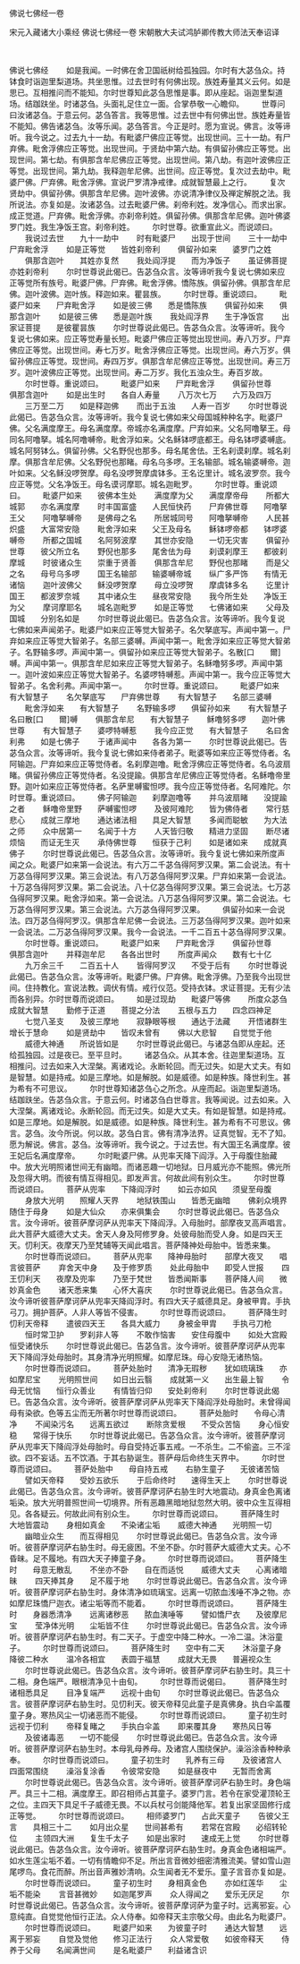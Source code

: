 佛说七佛经一卷


宋元入藏诸大小乘经
佛说七佛经一卷
宋朝散大夫试鸿胪卿传教大师法天奉诏译


　　

佛说七佛经
　　如是我闻。一时佛在舍卫国祇树给孤独园。尔时有大苾刍众。持钵食时诣迦里梨道场。共坐思惟。过去世时有何佛出现。族姓寿量其义云何。如是思已。互相推问而不能知。尔时世尊知此苾刍思惟是事。即从座起。诣迦里梨道场。结跏趺坐。时诸苾刍。头面礼足住立一面。合掌恭敬一心瞻仰。
　　世尊问曰汝诸苾刍。于意云何。苾刍答言。我等思惟。过去世中有何佛出世。族姓寿量皆不能知。佛告诸苾刍。汝等乐闻。苾刍答言。今正是时。愿为宣说。佛言。汝等谛听。我今说之。过去九十一劫。有毗婆尸佛应正等觉。出现世间。三十一劫。有尸弃佛。毗舍浮佛应正等觉。出现世间。于贤劫中第六劫。有俱留孙佛应正等觉。出现世间。第七劫。有俱那含牟尼佛应正等觉。出现世间。第八劫。有迦叶波佛应正等觉。出现世间。第九劫。我释迦牟尼佛。出世间。应正等觉。复次过去劫中。毗婆尸佛。尸弃佛。毗舍浮佛。宣说尸罗清净戒律。成就智慧最上之行。
　　复次贤劫中。俱留孙佛。俱那含牟尼佛。迦叶波佛。亦说清净律仪及禅定解脱之法。我所说法。亦复如是。汝诸苾刍。过去毗婆尸佛。刹帝利姓。发净信心。而求出家。成正觉道。尸弃佛。毗舍浮佛。亦刹帝利姓。俱留孙佛。俱那含牟尼佛。迦叶佛婆罗门姓。我生净饭王宫。刹帝利姓。
　　尔时世尊。欲重宣此义。而说颂曰。
　　我说过去世　　九十一劫中
　　时有毗婆尸　　出现于世间
　　三十一劫中　　尸弃毗舍浮
　　如是正等觉　　皆姓刹帝利
　　俱留孙如来　　婆罗门之姓
　　俱那含迦叶　　其姓亦复然
　　我处阎浮提　　而为净饭子
　　虽证佛菩提　　亦姓刹帝利
　　尔时世尊说此偈已。告苾刍众言。汝等谛听我今复说七佛如来应正等觉所有族号。毗婆尸佛。尸弃佛。毗舍浮佛。憍陈族。俱留孙佛。俱那含牟尼佛。迦叶波佛。迦叶族。释迦如来。瞿昙族。
　　尔时世尊。重说颂曰。
　　毗婆尸如来　　尸弃毗舍浮
　　如是彼三佛　　悉是憍陈族
　　俱留孙如来　　俱那含迦叶
　　如是彼三佛　　悉是迦叶族
　　我处阎浮界　　生于净饭宫
　　出家证菩提　　是彼瞿昙族
　　尔时世尊说此偈已。告苾刍众言。汝等谛听。我今复说七佛如来。应正等觉寿量长短。毗婆尸佛应正等觉出现世间。寿八万岁。尸弃佛应正等觉。出现世间。寿七万岁。毗舍浮佛应正等觉。出现世间。寿六万岁。俱留孙佛应正等觉。现世间。寿四万岁。俱那含牟尼佛应正等觉。出现世间。寿三万岁。迦叶波佛应正等觉。出现世间。寿二万岁。我化五浊众生。寿百岁故。
　　尔时世尊。重说颂曰。
　　毗婆尸如来　　尸弃毗舍浮
　　俱留孙世尊　　俱那含迦叶
　　如是出生时　　各自人寿量
　　八万次七万　　六万及四万
　　三万至二万　　如是释迦佛
　　而出于五浊　　人寿一百岁
　　尔时世尊说此偈已。告苾刍众言。汝等谛听。我今复说七佛如来父母国城种种名字。毗婆尸佛。父名满度摩王。母名满度摩。帝城亦名满度摩。尸弃如来。父名阿噜拏王。母同名阿噜拏。城名阿噜嚩帝。毗舍浮如来。父名稣钵啰底都王。母名钵啰婆嚩底。城名阿努钵么。俱留孙佛。父名野倪也那多。母名尾舍佉。王名刹谟刹摩。城名刹摩。俱那含牟尼佛。父名野倪也那睹。母名乌多啰。王名输部。城名输婆嚩帝。迦叶如来。父名稣没啰贺摩。母名没啰贺摩虞钵多。王名讫里计。城名波罗奈。我今应正等觉。父名净饭王。母名谟诃摩耶。城名迦毗罗。
　　尔时世尊。重说颂曰。
　　毗婆尸如来　　彼佛本生处
　　满度摩为父　　满度摩帝母
　　所都大城郭　　亦名满度摩
　　时丰国富盛　　人民恒快药
　　尸弃佛世尊　　阿噜拏王父
　　阿噜拏嚩帝　　是佛母之名
　　所居城同号　　阿噜拏嚩帝
　　人民甚炽盛　　大富常安隐
　　毗舍浮如来　　父王及母名
　　稣钵啰帝都　　钵啰婆嚩帝
　　所都之国城　　名阿努波摩
　　其世亦安隐　　一切无灾害
　　俱留孙世尊　　彼父所立名
　　野倪也那多　　尾舍佉为母
　　刹谟刹摩王　　都彼刹摩城
　　时彼诸众生　　崇重于贤善
　　俱那含牟尼　　野倪也那睹
　　而是父之名　　母号乌多啰
　　国王名输部　　输婆嚩帝城
　　纵广多严饰　　有情无诸恼
　　迦叶波佛父　　稣没啰贺摩
　　母立没啰贺　　摩虞钵多名
　　讫里计国王　　都波罗奈城
　　其中诸众生　　昼夜常安隐
　　我今所生处　　净饭王为父
　　摩诃摩耶名　　城名迦毗罗
　　如是正等觉　　七佛诸如来
　　父母及国城　　分别名如是
　　尔时世尊说此偈已。告苾刍众言。汝等谛听。我今复说七佛如来声闻弟子。毗婆尸如来应正等觉大智弟子。名欠拏底写。声闻中第一。尸弃如来应正等觉大智弟子。名部三婆嚩。声闻中第一。毗舍浮如来应正等觉大智弟子。名野输多啰。声闻中第一。俱留孙如来应正等觉大智弟子。名散[口　　爾]嚩。声闻中第一。俱那含牟尼如来应正等觉大智弟子。名稣噜努多啰。声闻中第一。迦叶波如来应正等觉大智弟子。名婆啰特嚩惹。声闻中第一。我今应正等觉大智弟子。名舍利弗。声闻中第一。
　　尔时世尊。重说颂曰。
　　毗婆尸如来　　有大智慧子
　　名欠拏底写　　尸弃佛世尊
　　有大智慧子　　名部三婆嚩
　　毗舍浮如来　　有大智慧子
　　名野输多啰　　俱留孙如来
　　有大智慧子　　名曰散[口　　爾]嚩
　　俱那含牟尼　　有大智慧子
　　稣噜努多啰　　迦叶佛世尊
　　有大智慧子　　婆啰特嚩惹
　　我今应正觉　　有大智慧子
　　名曰舍利弗　　如是七佛子
　　于诸声闻中　　各各为第一
　　尔时世尊说此偈已。告苾刍众言。汝等谛听。我今复说七佛如来侍者弟子。毗婆等如来应正等觉侍者。名阿输迦。尸弃如来应正等觉侍者。名刹摩迦噜。毗舍浮佛应正等觉侍者。名乌波扇睹。俱留孙佛应正等觉侍者。名没提踰。俱那含牟尼佛应正等觉侍者。名稣噜帝里野。迦叶如来应正等觉侍者。名萨里嚩蜜怛啰。我今应正等觉侍者。名阿难陀。尔时世尊。重说颂曰。
　　佛子阿输迦　　刹摩迦噜等
　　并乌波扇睹　　没提踰之者
　　稣噜帝里野　　萨嚩蜜怛啰
　　及彼阿难陀　　皆为佛侍者
　　常行慈悲心　　成就三摩地
　　通达诸法相　　具足大智慧
　　多闻而聪敏　　为大法之师
　　众中居第一　　名闻于十方
　　人天皆归敬　　精进力坚固
　　断尽诸烦恼　　而证无生灭
　　承侍佛世尊　　恒获于己利
　　如是诸如来　　成就真佛子
　　尔时世尊说此偈已。告苾刍众言。汝等谛听。我今复说七佛如来所度声闻之众。毗婆尸如来第一会说法。有六万二千苾刍得阿罗汉果。第二会说法。有十万苾刍得阿罗汉果。第三会说法。有八万苾刍得阿罗汉果。尸弃如来第一会说法。十万苾刍得阿罗汉果。第二会说法。八十亿苾刍得阿罗汉果。第三会说法。七万苾刍得阿罗汉果。毗舍浮如来。第一会说法。八万苾刍得阿罗汉果。第二会说法。七万苾刍得阿罗汉果。第三会说法。六万苾刍得阿罗汉果。
　　俱留孙如来一会说法。四万苾刍得阿罗汉。俱那含牟尼佛一会说法。三万苾刍得阿罗汉果。迦叶如来一会说法。二万苾刍得阿罗汉果。我今一会说法。一千二百五十苾刍得阿罗汉果。
　　尔时世尊。重说颂曰。
　　毗婆尸如来　　尸弃毗舍浮
　　俱留孙世尊　　俱那含迦叶
　　并释迦牟尼　　各各出世时
　　所度声闻众　　数有七十亿
　　九万余三千　　二百五十人
　　皆得阿罗汉　　不受于后有
　　尔时世尊说此偈已。告苾刍众言。汝等谛听。毗婆尸佛。尸弃佛。毗舍浮佛。乃至我今出现世间。住持教化。宣说法教。调伏有情。戒行仪范。受持衣钵。求证菩提。无有少法而各别异。尔时世尊而说颂曰。
　　如是过现劫　　毗婆尸等佛
　　所度众苾刍　　成就大智慧
　　勤修于正道　　菩提之分法
　　五根与五力　　四念四神足
　　七觉八圣支　　及彼三摩地
　　寂静眼等根　　通达于法藏
　　开悟诸群生　　增长于慧命
　　如是贤劫中　　皆叹未曾有
　　佛以大悲智　　自觉觉于他
　　威德大神通　　所说皆如是
　　尔时世尊说此偈已。与诸苾刍即从座起。还给孤独园。过是夜已。至平旦时。
　　诸苾刍众。从其本舍。往迦里梨道场。互相推问。过去如来入大涅槃。离诸戏论。永断轮回。而无过失。如是大丈夫。有如是智慧。如是持戒。如是三摩地。如是解脱。如是威德。如是种族。降世利生。甚为希有不可思议。
　　尔时世尊知诸苾刍心之所念。从座而起。诣迦里梨道场。结跏趺坐。告苾刍众言。于意云何。时诸苾刍白世尊言。我等闻说。过去如来。入大涅槃。离诸戏论。永断轮回。而无过失。如是大丈夫。有如是智慧。如是持戒。如是三摩地。如是解脱。如是威德。如是种族。降世利生。甚为希有不可思议。佛言。苾刍。汝今所说。何以故。苾刍白言。佛有清净法界。证真觉智。无不了知。愿为解说。佛言。苾刍。汝等谛听。我今说之。于过去世。有大国王名满度摩。彼王妃后名满度摩帝。
　　尔时毗婆尸佛。从兜率天降下阎浮。入于母腹住胎藏中。放大光明照诸世间无有幽暗。而诸恶趣一切地狱。日月威光亦不能照。佛光所及忽得大明。而彼有情互得相见。即发声言。何故此间有别众生。
　　尔时世尊而说颂曰。
　　菩萨从兜率　　下降阎浮时
　　如云亦如风　　须叟至母腹
　　身放大光明　　照耀人天界
　　地狱铁围山　　皆悉无幽暗
　　佛刹众境界　　随住于母身
　　如是大仙众　　亦来俱集会
　　尔时世尊说此偈已。告苾刍众言。汝今谛听。彼菩萨摩诃萨从兜率天下降阎浮。入母胎时。部摩夜叉高声唱言。此大菩萨大威德大丈夫。舍天人身及阿修罗身。处彼母胎而受人身。如是四天王天。忉利天。夜摩天乃至梵辅等天闻此唱言。菩萨降神处母胎中。皆悉来集。
　　尔时世尊而说颂曰。
　　菩萨从兜率　　降神母胎时
　　部摩大夜叉　　唱言彼菩萨
　　弃舍天中身　　及于修罗质
　　处此母胎中　　即受人世报
　　四王忉利天　　夜摩及兜率
　　乃至于梵世　　皆悉闻斯事
　　菩萨降人间　　微妙真金色
　　诸天悉来集　　心怀大喜庆
　　尔时世尊说此偈已。告苾刍众言。汝今谛听彼菩萨摩诃萨从兜率天降阎浮时。有四大天子威德具足。身被甲胄。手执弓刀。拥护菩萨。人非人等皆不侵害。
　　尔时世尊而说颂曰。
　　菩萨降生时　　忉利天帝释
　　遣彼四天王　　各具大威力
　　身被金甲胄　　手执弓刀枪
　　恒时常卫护　　罗刹非人等
　　不敢作恼害　　安住母腹中
　　如处大宫殿　　恒受诸快乐
　　尔时世尊说此偈已。告苾刍言。汝今谛听。彼菩萨摩诃萨从兜率天下降阎浮处母胎时。其身清净光明照耀。如摩尼珠。母心安隐无诸热恼。
　　尔时世尊而说颂曰。
　　菩萨处胎时　　清净无瑕秽
　　犹如琉璃珠　　亦如摩尼宝
　　光明照世间　　如日出云翳
　　成就第一义　　出生最上智
　　令母无忧恼　　恒行众善业
　　有情皆归仰　　安处刹帝利
　　尔时世尊说此偈已。告苾刍众言。汝今谛听。彼菩萨摩诃萨从兜率天下降阎浮处母胎时。未曾得闻母有染欲。色等五尘而无所著尔时世尊而说颂曰。
　　菩萨处胎时　　令母心清净
　　不闻染污名　　远离五欲过
　　断除贪爱根　　不受众苦恼
　　身心恒安稳　　常得于快乐
　　尔时世尊说此偈已。告苾刍众言。汝今谛听。彼菩萨摩诃萨从兜率天下降阎浮处母胎时。母自受持近事五戒。一不杀生。二不偷盗。三不淫欲。四不妄话。五不饮酒。于其右胁诞生。菩萨母后命终生天界中。
　　尔时世尊而说颂曰。
　　菩萨处胎中　　母自持五戒
　　右胁生童子　　无彼诸苦恼
　　譬如天帝释　　受妙五欲乐
　　于后命终时　　速得生天上
　　尔时世尊说此偈已。告苾刍众言。汝今谛听。彼菩萨摩诃萨右胁生时大地震动。身真金色离诸垢染。放大光明普照世间一切境界。所有恶趣黑暗地狱忽然大明。彼中众生互得相见。各各疑云。何故此间有别众生。
　　尔时世尊而说颂曰。
　　菩萨降生时　　大地皆震动
　　身相如真金　　不染诸尘垢
　　威德大神通　　光明照一切
　　幽暗业众生　　而互得相见
　　尔时世尊说此偈已。告苾刍众言。汝今谛听。彼菩萨摩诃萨右胁生时。母无疲困。不坐不卧。尔时菩萨大威德大丈夫。心不昏昧。足不履地。有四大天子捧童子身。
　　尔时世尊而说颂曰。
　　菩萨降生时　　母意无散乱
　　不坐亦不卧　　自在而适悦
　　威德大丈夫　　心离诸暗昧
　　四天捧其身　　足不履于地
　　尔时世尊说此偈已。告苾刍众言。汝今谛听。彼菩萨摩诃萨右胁生时。身体清净如琉璃宝。远离一切脓血浅唾不净之物。亦如摩尼珠憍尸迦衣。诸尘垢等而不能着。
　　尔时世尊而说颂曰。
　　菩萨降生时　　身器悉清净
　　远离诸秽恶　　脓血洟唾等
　　譬如憍尸衣　　及彼摩尼宝
　　莹净体光明　　尘垢皆不住
　　尔时世尊说此偈已。告苾刍众言。汝今谛听。彼菩萨摩诃萨右胁生时。有二天子。于虚空中降二种水。一冷二温。沐浴童子。
　　尔时世尊而说颂曰。
　　菩萨降生时　　空中有二天
　　沐浴童子身　　降彼二种水
　　温冷各相宜　　表圆于福慧
　　成就大无畏　　普遍视众生
　　尔时世尊说此偈已。告苾刍众言。汝今谛听。彼菩萨摩诃萨右胁生时。具三十二相。身色端严。眼根清净见十由旬。
　　尔时世尊而说偈曰。
　　菩萨降生时　　诸相悉具足
　　目净复端严　　远视十由旬
　　尔时世尊说此偈已。告苾刍众言。彼菩萨摩诃萨右胁生时。见忉利天。彼天帝释见此童子是真佛身。执白伞盖覆童子身。寒热风尘一切诸恶而不能侵。
　　尔时世尊而说颂曰。
　　童子初生时　　远视于忉利
　　帝释复睹之　　手执白伞盖
　　即来覆其身　　寒热风日等
　　及彼诸毒恶　　一切不能侵
　　尔时世尊说此偈已。告苾刍众言。汝今谛听。彼菩萨摩诃萨右胁生时。本母乳母养母。及诸宫人围绕保护。澡浴涂香种种承奉。
　　尔时世尊而说颂曰。
　　童子初生时　　乳养有三母
　　及彼诸宫人　　四面常围绕
　　澡浴复涂香　　令彼常安隐
　　如是昼夜中　　无暂而舍离
　　尔时世尊说此偈已。告苾刍众言。汝今谛听。彼菩萨摩诃萨右胁生时。身色端严。具三十二相。满度摩王。即召相师占其童子。婆罗门言。若令在家受灌顶轮王之位。主四天下具足千子威德无畏。不以兵杖弓剑能降他军。若复出家坚固修行成正等觉。
　　尔时世尊而说颂曰。
　　相师婆罗门　　占此天童子
　　告彼父王言　　具相三十二
　　如月出众星　　世间甚希有
　　若常在宫殿　　必绍转轮位
　　主领四大洲　　复生千太子
　　如是出家时　　速成无上觉
　　尔时世尊说此偈已。告苾刍众言。汝今谛听。彼菩萨摩诃萨右胁生时。身真金色诸相端严。如水生莲尘垢不着。一切有情瞻仰不足。所出言音微妙细密清雅流美。譬如雪山迦尾啰鸟。食花而醉。所出音声雅妙清响。众生闻者无不爱乐。童子言音亦复如是。
　　尔时世尊而说颂曰。
　　童子初生时　　身相真金色
　　亦如红莲华　　尘垢不能染
　　言音甚微妙　　如迦尾罗声
　　众人得闻之　　爱乐无厌足
　　尔时世尊说此偈已。告苾刍众言。汝今谛听。彼菩萨摩诃萨为童子时。远离邪妄。心意纯直。自觉觉他恒行正法。众人侍奉。如帝释天主宗敬父母。由此名为毗婆尸。
　　尔时世尊而说颂曰。
　　毗婆尸如来　　为彼童子时
　　通达大智慧　　远离于邪妄
　　自觉及觉他　　修习正法行
　　众人常爱敬　　如彼帝释天
　　侍养于父母　　名闻满世间
　　是名毗婆尸　　利益诸含识


